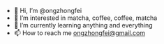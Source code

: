 - 👋 Hi, I’m @ongzhongfei
- 👀 I’m interested in matcha, coffee, coffee, matcha
- 🌱 I’m currently learning anything and everything
- 📫 How to reach me ongzhongfei@gmail.com

<!---
ongzhongfei/ongzhongfei is a ✨ special ✨ repository because its `README.md` (this file) appears on your GitHub profile.
You can click the Preview link to take a look at your changes.
--->
